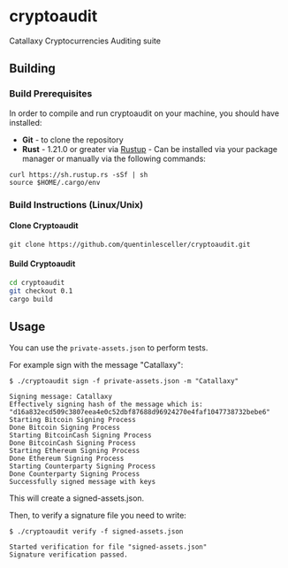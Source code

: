 # cryptoaudit
Catallaxy Cryptocurrencies Auditing suite

## Building

### Build Prerequisites

In order to compile and run cryptoaudit on your machine, you should have installed:

* <b>Git</b> - to clone the repository
* <b>Rust</b> - 1.21.0 or greater via [Rustup](https://www.rustup.rs/) - Can be installed via your package manager or manually via the following commands:
```
curl https://sh.rustup.rs -sSf | sh
source $HOME/.cargo/env
```

### Build Instructions (Linux/Unix)


#### Clone Cryptoaudit

```
git clone https://github.com/quentinlesceller/cryptoaudit.git
```

#### Build Cryptoaudit
```sh
cd cryptoaudit
git checkout 0.1
cargo build
```

## Usage

You can use the ```private-assets.json``` to perform tests.

For example sign with the message "Catallaxy":

```
$ ./cryptoaudit sign -f private-assets.json -m "Catallaxy"

Signing message: Catallaxy
Effectively signing hash of the message which is: "d16a832ecd509c3807eea4e0c52dbf87688d96924270e4faf1047738732bebe6"
Starting Bitcoin Signing Process
Done Bitcoin Signing Process
Starting BitcoinCash Signing Process
Done BitcoinCash Signing Process
Starting Ethereum Signing Process
Done Ethereum Signing Process
Starting Counterparty Signing Process
Done Counterparty Signing Process
Successfully signed message with keys
```

This will create a signed-assets.json.

Then, to verify a signature file you need to write:

```
$ ./cryptoaudit verify -f signed-assets.json

Started verification for file "signed-assets.json"
Signature verification passed.
```
